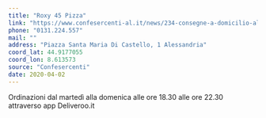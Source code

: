 ```yaml
---
title: "Roxy 45 Pizza"
link: "https://www.confesercenti-al.it/news/234-consegne-a-domicilio-alessandria-lista-aggiornata-al-26-marzo.html"
phone: "0131.224.557"
mail: ""
address: "Piazza Santa Maria Di Castello, 1 Alessandria"
coord_lat: 44.9177055
coord_lon: 8.613573
source: "Confesercenti"
date: 2020-04-02
---
```


Ordinazioni dal martedì alla domenica alle ore 18.30 alle ore 22.30 attraverso app Deliveroo.it
